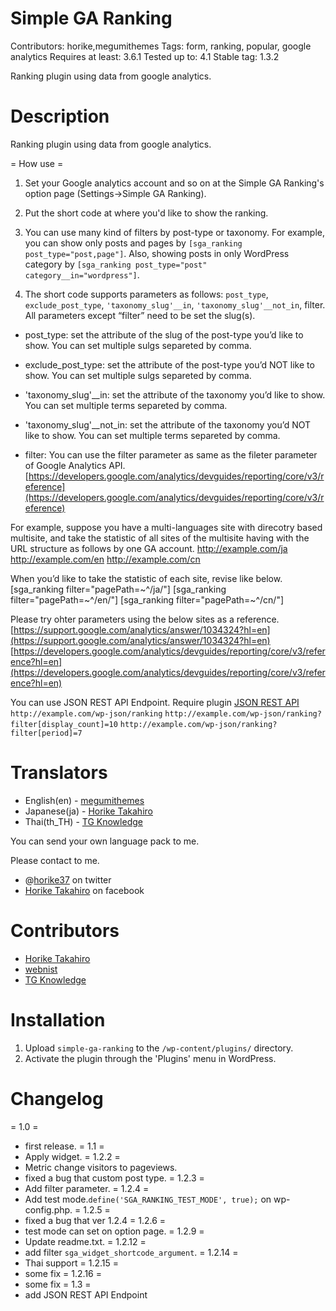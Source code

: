 # Simple GA Ranking 
Contributors: horike,megumithemes
Tags:  form, ranking, popular, google analytics
Requires at least: 3.6.1
Tested up to: 4.1
Stable tag: 1.3.2

Ranking plugin using data from google analytics.

# Description

Ranking plugin using data from google analytics.

= How use =
1. Set your Google analytics account and so on at the Simple GA Ranking's option page (Settings->Simple GA Ranking).

2. Put the short code at where you'd like to show the ranking.

3. You can use many kind of filters by post-type or taxonomy. For example, you can show only posts and pages by `[sga_ranking post_type="post,page"]`. Also, showing posts in only WordPress category by `[sga_ranking post_type="post" category__in="wordpress"]`.

4. The short code supports parameters as follows: `post_type`, `exclude_post_type`, `'taxonomy_slug'__in`, `'taxonomy_slug'__not_in`, filter. All parameters except “filter” need to be set the slug(s).

- post_type:  set the attribute of the slug of the post-type you’d like to show. You can set multiple sulgs separeted by comma.

- exclude_post_type: set the attribute of the post-type you’d NOT like to show. You can set multiple sulgs separeted by comma.

- 'taxonomy_slug'__in: set the attribute of the taxonomy you’d like to show. You can set multiple terms separeted by comma.

- 'taxonomy_slug'__not_in: set the attribute of the taxonomy you’d NOT like to show. You can set multiple terms separeted by comma.

- filter:  You can use the filter parameter as same as the fileter parameter of Google Analytics API.
[https://developers.google.com/analytics/devguides/reporting/core/v3/reference](https://developers.google.com/analytics/devguides/reporting/core/v3/reference)

For example, suppose you have a multi-languages site with direcotry based multisite, and take the statistic of all sites of the multisite having with the URL structure as follows by one GA account.
http://example.com/ja
http://example.com/en
http://example.com/cn

When you’d like to take the statistic of each site, revise like below.
[sga_ranking filter="pagePath=~^/ja/"]
[sga_ranking filter="pagePath=~^/en/"]
[sga_ranking filter="pagePath=~^/cn/"]

Please try ohter parameters using the below sites as a reference.
[https://support.google.com/analytics/answer/1034324?hl=en](https://support.google.com/analytics/answer/1034324?hl=en)
[https://developers.google.com/analytics/devguides/reporting/core/v3/reference?hl=en](https://developers.google.com/analytics/devguides/reporting/core/v3/reference?hl=en)

You can use JSON REST API Endpoint. Require plugin [JSON REST API](https://wordpress.org/plugins/json-rest-api/)
`http://example.com/wp-json/ranking`
`http://example.com/wp-json/ranking?filter[display_count]=10`
`http://example.com/wp-json/ranking?filter[period]=7`


# Translators
* English(en) - [megumithemes](http://profiles.wordpress.org/megumithemes/)
* Japanese(ja) - [Horike Takahiro](http://profiles.wordpress.org/horike)
* Thai(th_TH) - [TG Knowledge](http://www.xn--12cg1cxchd0a2gzc1c5d5a.com)

You can send your own language pack to me.

Please contact to me.

* @[horike37](http://twitter.com/horike37) on twitter
* [Horike Takahiro](https://www.facebook.com/horike.takahiro) on facebook

# Contributors
* [Horike Takahiro](http://profiles.wordpress.org/horike)
* [webnist](https://profiles.wordpress.org/webnist)
* [TG Knowledge](http://www.xn--12cg1cxchd0a2gzc1c5d5a.com)

# Installation

1. Upload `simple-ga-ranking` to the `/wp-content/plugins/` directory.
2. Activate the plugin through the 'Plugins' menu in WordPress.

# Changelog
= 1.0 =
* first release. 
= 1.1 =
* Apply widget.
= 1.2.2 =
* Metric change visitors to pageviews.
* fixed a bug that custom post type.
= 1.2.3 =
* Add filter parameter.
= 1.2.4 =
* Add test mode.`define('SGA_RANKING_TEST_MODE', true);` on wp-config.php.
= 1.2.5 =
* fixed a bug that ver 1.2.4
= 1.2.6 =
* test mode can set on option page.
= 1.2.9 =
* Update readme.txt.
= 1.2.12 =
* add filter `sga_widget_shortcode_argument`.
= 1.2.14 =
* Thai support
= 1.2.15 =
* some fix
= 1.2.16 =
* some fix
= 1.3 =
* add JSON REST API Endpoint
